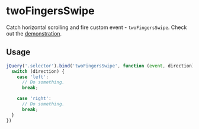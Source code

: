 # twoFingersSwipe

Catch horizontal scrolling and fire custom event - `twoFingersSwipe`. Check out the [demonstration](http://BR0kEN-.github.io/twoFingersSwipe).

## Usage

```javascript
jQuery('.selector').bind('twoFingersSwipe', function (event, direction) {
  switch (direction) {
    case 'left':
      // Do something.
      break;

    case 'right':
      // Do something.
      break;
  }
})
```
